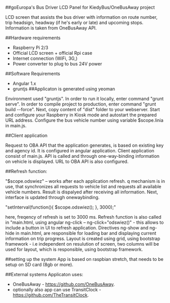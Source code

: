 ##goEuropa's Bus Driver LCD Panel for KiedyBus/OneBusAway project

LCD screen that assists the bus driver with information on route number, trip headsign, headway (if he's early or late) and upcoming stops.
Information is taken from OneBusAway API.

##Hardware requirements
* Raspberry Pi 2/3
* Official LCD screen + official Rpi case
* Internet connection (WiFi, 3G,)
* Power converter to plug to bus 24V power

##Software Requirements
* Angular 1.x
* gruntjs
##Applicaton is generated using yeoman

Environment used "gruntjs". In order to run it locally, enter command "grunt serve". In order to compile project to production, enter command "grunt build --force". 
Next, copy content of "dist" folder to your webserver. Start and configure your Raspberry in Kiosk mode and autostart the prepared URL address. Configure the bus vehicle number using variable $scope.linia in main.js.

##Client application

Request to OBA API that the application generates, is based on existing key and agency id.
It is configured in angular application. Client application consist of main.js. API is called and through one-way-binding information on vehicle is displayed. 
URL to OBA API is also configured.

##Refresh function:

"$scope.odswiez" – works after each application refresh. q mechanism is in use, that synchronizes all requests to vehicle list and requests all available vehicle numbers.
Result is dispalyed after receiving all information. Next, interface is updated through onewaybinding.


"setInterval(function(){
      $scope.odswiez();
}, 3000);"

here, freqency of refresh is set to 3000 ms. Refresh function is also called in "main.html, using angular ng-click – ng-click="odswiez()" - this allows to include a button in UI to refresh application.
Directives ng-show and ng-hide in main.html, are responsible for loading bar and displaying current information on trip progress.
Layout is created using grid, using bootstrap framework - i.e independent on resulution of screen, two columns will be used for layout, which is responsible, using bootstrap framework.


##setting up the system
App is based on raspbian stretch, that needs to be setup on SD card (8gb or more).

##External systems
Applicaton uses:
* OneBusAway - https://github.com/OneBusAway.
* optionally also app can use TransitClock - https://github.com/TheTransitClock.
